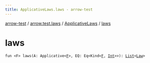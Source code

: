 ```yaml
---
title: ApplicativeLaws.laws - arrow-test
---
```


[arrow-test](../../index.html) / [arrow.test.laws](../index.html) / [ApplicativeLaws](index.html) / [laws](./laws.html)

# laws

`fun <F> laws(A: Applicative<`[`F`](laws.html#F)`>, EQ: Eq<Kind<`[`F`](laws.html#F)`, `[`Int`](https://kotlinlang.org/api/latest/jvm/stdlib/kotlin/-int/index.html)`>>): `[`List`](https://kotlinlang.org/api/latest/jvm/stdlib/kotlin.collections/-list/index.html)`<`[`Law`](../-law/index.html)`>`